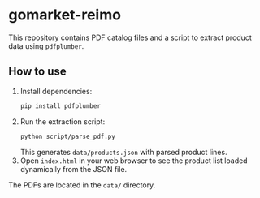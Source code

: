 # gomarket-reimo

This repository contains PDF catalog files and a script to extract product data using `pdfplumber`.

## How to use

1. Install dependencies:
   ```bash
   pip install pdfplumber
   ```
2. Run the extraction script:
   ```bash
   python script/parse_pdf.py
   ```
   This generates `data/products.json` with parsed product lines.
3. Open `index.html` in your web browser to see the product list loaded dynamically from the JSON file.

The PDFs are located in the `data/` directory.
